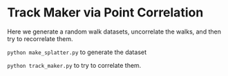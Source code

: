 # Track Maker via Point Correlation

Here we generate a random walk datasets, uncorrelate the walks, and then try to recorrelate them. 

`python make_splatter.py` to generate the dataset

`python track_maker.py` to try to correlate them. 
